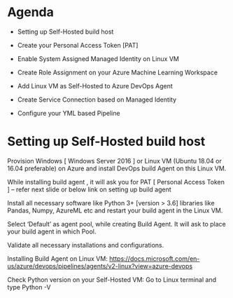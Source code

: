 # Agenda
- Setting up Self-Hosted build host 

- Create your Personal Access Token [PAT]

- Enable System Assigned Managed Identity on Linux VM

- Create Role Assignment on your Azure Machine Learning Workspace

- Add Linux VM as Self-Hosted to Azure DevOps Agent

- Create Service Connection based on Managed Identity

- Configure your YML based Pipeline

# Setting up Self-Hosted build host 
Provision Windows [ Windows Server 2016 ] or Linux VM (Ubuntu 18.04 or 16.04 preferable) on Azure and install DevOps build Agent on this Linux VM.

While installing build agent , it will ask you for PAT [ Personal Access Token ] – refer next slide or below link on setting up build agent

Install all necessary software like Python 3+ [version > 3.6] libraries like Pandas, Numpy,  AzureML etc and restart your build agent in the Linux VM.

Select ‘Default’ as agent pool, while creating Build Agent. It will ask to place your build agent in which  Pool. 

Validate all necessary installations and configurations.

Installing Build Agent on Linux VM:   https://docs.microsoft.com/en-us/azure/devops/pipelines/agents/v2-linux?view=azure-devops


Check Python version on your Self-Hosted VM:
Go to Linux terminal and type 
Python -V

